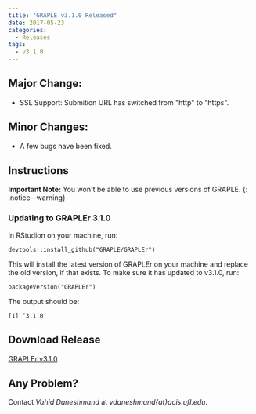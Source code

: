 ```yaml
---
title: "GRAPLE v3.1.0 Released"
date: 2017-05-23
categories:
  - Releases
tags:
  - v3.1.0
---
```

## Major Change:

* SSL Support: Submition URL has switched from "http" to "https".

## Minor Changes:

* A few bugs have been fixed.

## Instructions

**Important Note:** You won't be able to use previous versions of GRAPLE.
{: .notice--warning}

### Updating to GRAPLEr 3.1.0

In RStudion on your machine, run:

```
devtools::install_github("GRAPLE/GRAPLEr")
```

This will install the latest version of GRAPLEr on your machine and replace the old version, if that exists.
To make sure it has updated to v3.1.0, run:

```
packageVersion("GRAPLEr")
```

The output should be:

```
[1] ‘3.1.0’
```

## Download Release

[GRAPLEr v3.1.0](https://github.com/GRAPLE/GRAPLEr/releases/tag/v3.1.0)

## Any Problem?

Contact *Vahid Daneshmand* at *vdaneshmand{at}acis.ufl.edu*.
